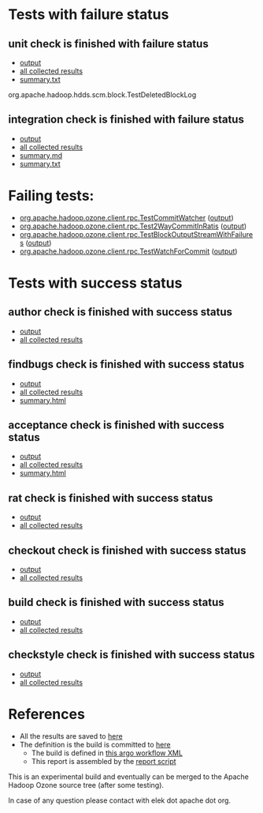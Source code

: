 # Tests with failure status

## unit check is finished with failure status

   * [output](https://raw.githubusercontent.com/elek/ozone-ci-q4/master/pr/pr-hdds-2194-gpqhj/unit/output.log)
   * [all collected results](https://github.com/elek/ozone-ci-q4/tree/master/pr/pr-hdds-2194-gpqhj/unit)
   * [summary.txt](https://github.com/elek/ozone-ci-q4/tree/master/pr/pr-hdds-2194-gpqhj/unit/summary.txt)

org.apache.hadoop.hdds.scm.block.TestDeletedBlockLog

## integration check is finished with failure status

   * [output](https://raw.githubusercontent.com/elek/ozone-ci-q4/master/pr/pr-hdds-2194-gpqhj/integration/output.log)
   * [all collected results](https://github.com/elek/ozone-ci-q4/tree/master/pr/pr-hdds-2194-gpqhj/integration)
   * [summary.md](https://github.com/elek/ozone-ci-q4/tree/master/pr/pr-hdds-2194-gpqhj/integration/summary.md)
   * [summary.txt](https://github.com/elek/ozone-ci-q4/tree/master/pr/pr-hdds-2194-gpqhj/integration/summary.txt)

# Failing tests: 

 * [org.apache.hadoop.ozone.client.rpc.TestCommitWatcher](hadoop-ozone/integration-test/org.apache.hadoop.ozone.client.rpc.TestCommitWatcher.txt) ([output](hadoop-ozone/integration-test/org.apache.hadoop.ozone.client.rpc.TestCommitWatcher-output.txt))
 * [org.apache.hadoop.ozone.client.rpc.Test2WayCommitInRatis](hadoop-ozone/integration-test/org.apache.hadoop.ozone.client.rpc.Test2WayCommitInRatis.txt) ([output](hadoop-ozone/integration-test/org.apache.hadoop.ozone.client.rpc.Test2WayCommitInRatis-output.txt))
 * [org.apache.hadoop.ozone.client.rpc.TestBlockOutputStreamWithFailures](hadoop-ozone/integration-test/org.apache.hadoop.ozone.client.rpc.TestBlockOutputStreamWithFailures.txt) ([output](hadoop-ozone/integration-test/org.apache.hadoop.ozone.client.rpc.TestBlockOutputStreamWithFailures-output.txt))
 * [org.apache.hadoop.ozone.client.rpc.TestWatchForCommit](hadoop-ozone/integration-test/org.apache.hadoop.ozone.client.rpc.TestWatchForCommit.txt) ([output](hadoop-ozone/integration-test/org.apache.hadoop.ozone.client.rpc.TestWatchForCommit-output.txt))


# Tests with success status

## author check is finished with success status

   * [output](https://raw.githubusercontent.com/elek/ozone-ci-q4/master/pr/pr-hdds-2194-gpqhj/author/output.log)
   * [all collected results](https://github.com/elek/ozone-ci-q4/tree/master/pr/pr-hdds-2194-gpqhj/author)


## findbugs check is finished with success status

   * [output](https://raw.githubusercontent.com/elek/ozone-ci-q4/master/pr/pr-hdds-2194-gpqhj/findbugs/output.log)
   * [all collected results](https://github.com/elek/ozone-ci-q4/tree/master/pr/pr-hdds-2194-gpqhj/findbugs)
   * [summary.html](https://elek.github.io/ozone-ci-q4/pr/pr-hdds-2194-gpqhj/findbugs/summary.html)


## acceptance check is finished with success status

   * [output](https://raw.githubusercontent.com/elek/ozone-ci-q4/master/pr/pr-hdds-2194-gpqhj/acceptance/output.log)
   * [all collected results](https://github.com/elek/ozone-ci-q4/tree/master/pr/pr-hdds-2194-gpqhj/acceptance)
   * [summary.html](https://elek.github.io/ozone-ci-q4/pr/pr-hdds-2194-gpqhj/acceptance/summary.html)


## rat check is finished with success status

   * [output](https://raw.githubusercontent.com/elek/ozone-ci-q4/master/pr/pr-hdds-2194-gpqhj/rat/output.log)
   * [all collected results](https://github.com/elek/ozone-ci-q4/tree/master/pr/pr-hdds-2194-gpqhj/rat)


## checkout check is finished with success status

   * [output](https://raw.githubusercontent.com/elek/ozone-ci-q4/master/pr/pr-hdds-2194-gpqhj/checkout/output.log)
   * [all collected results](https://github.com/elek/ozone-ci-q4/tree/master/pr/pr-hdds-2194-gpqhj/checkout)


## build check is finished with success status

   * [output](https://raw.githubusercontent.com/elek/ozone-ci-q4/master/pr/pr-hdds-2194-gpqhj/build/output.log)
   * [all collected results](https://github.com/elek/ozone-ci-q4/tree/master/pr/pr-hdds-2194-gpqhj/build)


## checkstyle check is finished with success status

   * [output](https://raw.githubusercontent.com/elek/ozone-ci-q4/master/pr/pr-hdds-2194-gpqhj/checkstyle/output.log)
   * [all collected results](https://github.com/elek/ozone-ci-q4/tree/master/pr/pr-hdds-2194-gpqhj/checkstyle)




# References

 * All the results are saved to [here](https://github.com/elek/ozone-ci-q4/tree/master/pr/pr-hdds-2194-gpqhj/)
 * The definition is the build is committed to [here](https://github.com/elek/argo-ozone)
    * The build is defined in [this argo workflow XML](https://github.com/elek/argo-ozone/blob/master/ozone-build.yaml)
    * This report is assembled by the [report script](https://github.com/elek/argo-ozone/blob/master/scripts/report.sh)

This is an experimental build and eventually can be merged to the Apache Hadoop Ozone source tree (after some testing).

In case of any question please contact with elek dot apache dot org.
